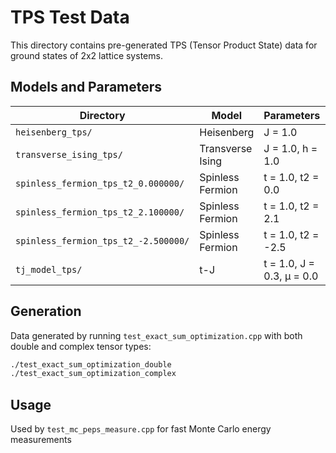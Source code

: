 # TPS Test Data

This directory contains pre-generated TPS (Tensor Product State) data for ground states of 2x2 lattice systems.

## Models and Parameters

| Directory | Model | Parameters | Lattice |
|-----------|-------|------------|---------|
| `heisenberg_tps/` | Heisenberg | J = 1.0 | 2×2 |
| `transverse_ising_tps/` | Transverse Ising | J = 1.0, h = 1.0 | 2×2 |
| `spinless_fermion_tps_t2_0.000000/` | Spinless Fermion | t = 1.0, t2 = 0.0 | 2×2 |
| `spinless_fermion_tps_t2_2.100000/` | Spinless Fermion | t = 1.0, t2 = 2.1 | 2×2 |
| `spinless_fermion_tps_t2_-2.500000/` | Spinless Fermion | t = 1.0, t2 = -2.5 | 2×2 |
| `tj_model_tps/` | t-J | t = 1.0, J = 0.3, μ = 0.0 | 2×2 |

## Generation

Data generated by running `test_exact_sum_optimization.cpp` with both double and complex tensor types:
```bash
./test_exact_sum_optimization_double
./test_exact_sum_optimization_complex
```

## Usage
Used by `test_mc_peps_measure.cpp` for fast Monte Carlo energy measurements